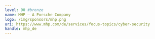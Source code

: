 ```yaml
---
level: 90 #bronze
name: MHP – A Porsche Company
logo: /img/sponsors/mhp.png
uri: https://www.mhp.com/de/services/focus-topics/cyber-security
handle: mhp_de
---
```

